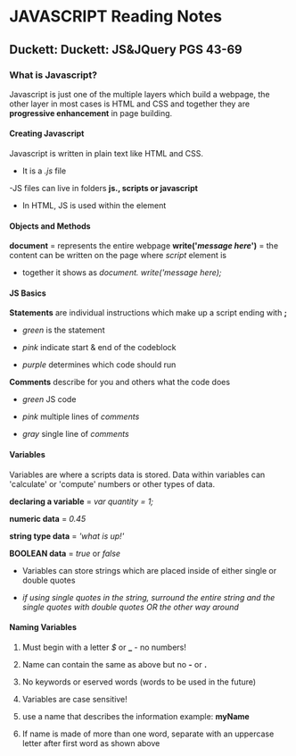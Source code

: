 # JAVASCRIPT Reading Notes

## Duckett: Duckett: JS&JQuery PGS 43-69 

### What is Javascript?

Javascript is just one of the multiple layers which build a webpage, the other layer in most cases is HTML and CSS and together they are **progressive enhancement** in page building.

#### Creating Javascript

Javascript is written in plain text like HTML and CSS.

- It is a *.js* file

-JS files can live in folders **js., scripts or javascript**

- In HTML, JS is used within the **<script></script>** element

#### Objects and Methods

**document** = represents the entire webpage
**write('*message here*')** = the content can be written on the page where *script* element is

- together it shows as *document. write('message here);*

#### JS Basics

**Statements** are individual instructions which make up a script ending with **;**

- *green* is the statement

- *pink* indicate start & end of the codeblock

- *purple* determines which code should run

**Comments** describe for you and others what the code does

- *green* JS code

- *pink* multiple lines of *comments*

- *gray* single line of *comments*

#### Variables

Variables are where a scripts data is stored. Data within variables can 'calculate' or 'compute' numbers or other types of data.

**declaring a variable** = *var quantity = 1;*

**numeric data** = *0.45*

**string type data** = *'what is up!'*

**BOOLEAN data** = *true* or *false*

- Variables can store strings which are placed inside of either single or double quotes

- *if using single quotes in the string, surround the entire string and the single quotes with double quotes OR the other way around* 

#### Naming Variables

1. Must begin with a letter *$* or **_** - no numbers!

2. Name can contain the same as above but no **-** or **.**

3. No keywords or eserved words (words to be used in the future)

4. Variables are case sensitive! 

5. use a name that describes the information example: **myName**

6. If name is made of more than one word, separate with an uppercase letter after first word as shown above